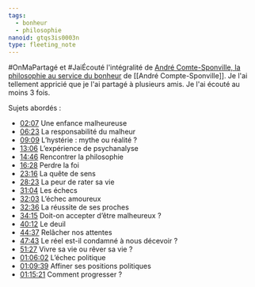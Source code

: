 ```yaml
---
tags:
  - bonheur
  - philosophie
nanoid: gtqs3is0003n
type: fleeting_note
---
```

#OnMaPartagé et #JaiÉcouté l'intégralité de [André Comte-Sponville, la philosophie au service du bonheur](https://www.youtube.com/watch?v=puK8PvFad-0) de [[André Compte-Sponville]]. Je l'ai tellement appricié que je l'ai partagé à plusieurs amis. Je l'ai écouté au moins 3 fois.

Sujets abordés :

- [02:07](https://www.youtube.com/watch?v=puK8PvFad-0&t=127s) Une enfance malheureuse
- [06:23](https://www.youtube.com/watch?v=puK8PvFad-0&t=383s) La responsabilité du malheur 
- [09:09](https://www.youtube.com/watch?v=puK8PvFad-0&t=549s) L’hystérie : mythe ou réalité ? 
- [13:06](https://www.youtube.com/watch?v=puK8PvFad-0&t=786s) L’expérience de psychanalyse 
- [14:46](https://www.youtube.com/watch?v=puK8PvFad-0&t=886s) Rencontrer la philosophie 
- [16:28](https://www.youtube.com/watch?v=puK8PvFad-0&t=988s) Perdre la foi 
- [23:16](https://www.youtube.com/watch?v=puK8PvFad-0&t=1396s) La quête de sens 
- [28:23](https://www.youtube.com/watch?v=puK8PvFad-0&t=1703s) La peur de rater sa vie 
- [31:04](https://www.youtube.com/watch?v=puK8PvFad-0&t=1864s) Les échecs 
- [32:03](https://www.youtube.com/watch?v=puK8PvFad-0&t=1923s) L’échec amoureux 
- [32:36](https://www.youtube.com/watch?v=puK8PvFad-0&t=1956s) La réussite de ses proches 
- [34:15](https://www.youtube.com/watch?v=puK8PvFad-0&t=2055s) Doit-on accepter d’être malheureux ? 
- [40:12](https://www.youtube.com/watch?v=puK8PvFad-0&t=2412s) Le deuil 
- [44:37](https://www.youtube.com/watch?v=puK8PvFad-0&t=2677s) Relâcher nos attentes 
- [47:43](https://www.youtube.com/watch?v=puK8PvFad-0&t=2863s) Le réel est-il condamné à nous décevoir ? 
- [51:27](https://www.youtube.com/watch?v=puK8PvFad-0&t=3087s) Vivre sa vie ou rêver sa vie ? 
- [01:06:02](https://www.youtube.com/watch?v=puK8PvFad-0&t=3962s) L’échec politique 
- [01:09:39](https://www.youtube.com/watch?v=puK8PvFad-0&t=4179s) Affiner ses positions politiques 
- [01:15:21](https://www.youtube.com/watch?v=puK8PvFad-0&t=4521s) Comment progresser ? 

